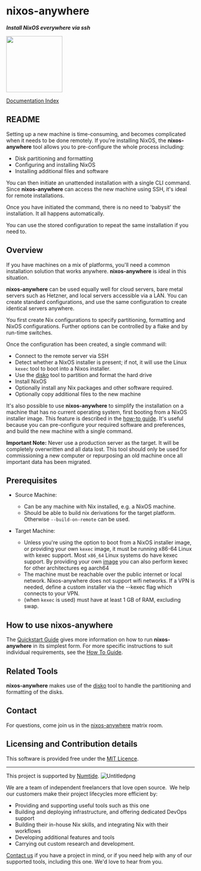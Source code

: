 # nixos-anywhere

**_Install NixOS everywhere via ssh_**

<img src="https://raw.githubusercontent.com/nix-community/nixos-anywhere/main/docs/logo.png" width="150" height="150">

[Documentation Index](docs/INDEX.md)

## README

Setting up a new machine is time-consuming, and becomes complicated when it
needs to be done remotely. If you're installing NixOS, the **nixos-anywhere**
tool allows you to pre-configure the whole process including:

- Disk partitioning and formatting
- Configuring and installing NixOS
- Installing additional files and software

You can then initiate an unattended installation with a single CLI command.
Since **nixos-anywhere** can access the new machine using SSH, it's ideal for
remote installations.

Once you have initiated the command, there is no need to 'babysit' the
installation. It all happens automatically.

You can use the stored configuration to repeat the same installation if you need
to.

## Overview

If you have machines on a mix of platforms, you'll need a common installation
solution that works anywhere. **nixos-anywhere** is ideal in this situation.

**nixos-anywhere** can be used equally well for cloud servers, bare metal
servers such as Hetzner, and local servers accessible via a LAN. You can create
standard configurations, and use the same configuration to create identical
servers anywhere.

You first create Nix configurations to specify partitioning, formatting and
NixOS configurations. Further options can be controlled by a flake and by
run-time switches.

Once the configuration has been created, a single command will:

- Connect to the remote server via SSH
- Detect whether a NixOS installer is present; if not, it will use the Linux
  `kexec` tool to boot into a Nixos installer.
- Use the [disko](https://github.com/nix-community/disko) tool to partition and
  format the hard drive
- Install NixOS
- Optionally install any Nix packages and other software required.
- Optionally copy additional files to the new machine

It's also possible to use **nixos-anywhere** to simplify the installation on a
machine that has no current operating system, first booting from a NixOS
installer image. This feature is described in the
[how-to guide](./docs/howtos/no-os.md#installing-on-a-machine-with-no-operating-system).
It's useful because you can pre-configure your required software and
preferences, and build the new machine with a single command.

**Important Note:** Never use a production server as the target. It will be
completely overwritten and all data lost. This tool should only be used for
commissioning a new computer or repurposing an old machine once all important
data has been migrated.

## Prerequisites

- Source Machine:

  - Can be any machine with Nix installed, e.g. a NixOS machine.
  - Should be able to build nix derivations for the target platform. Otherwise
    `--build-on-remote` can be used.

- Target Machine:

  - Unless you're using the option to boot from a NixOS installer image, or
    providing your own `kexec` image, it must be running x86-64 Linux with kexec
    support. Most `x86_64` Linux systems do have kexec support. By providing
    your own [image](./docs/howtos/custom-kexec.md#using-your-own-kexec-image)
    you can also perform kexec for other architectures eg aarch64
  - The machine must be reachable over the public internet or local network.
    Nixos-anywhere does not support wifi networks. If a VPN is needed, define a
    custom installer via the --kexec flag which connects to your VPN.
  - (when `kexec` is used) must have at least 1 GB of RAM, excluding swap.

## How to use nixos-anywhere

The [Quickstart Guide](./docs/quickstart.md) gives more information on how to
run **nixos-anywhere** in its simplest form. For more specific instructions to
suit individual requirements, see the [How To Guide](./docs/howtos/INDEX.md).

## Related Tools

**nixos-anywhere** makes use of the
[disko](https://github.com/nix-community/disko) tool to handle the partitioning
and formatting of the disks.

## Contact

For questions, come join us in the
[nixos-anywhere](https://matrix.to/#/#nixos-anywhere:nixos.org) matrix room.

## Licensing and Contribution details

This software is provided free under the
[MIT Licence](https://opensource.org/licenses/MIT).

---

This project is supported by [Numtide](https://numtide.com/).
![Untitledpng](https://codahosted.io/docs/6FCIMTRM0p/blobs/bl-sgSunaXYWX/077f3f9d7d76d6a228a937afa0658292584dedb5b852a8ca370b6c61dabb7872b7f617e603f1793928dc5410c74b3e77af21a89e435fa71a681a868d21fd1f599dd10a647dd855e14043979f1df7956f67c3260c0442e24b34662307204b83ea34de929d)

We are a team of independent freelancers that love open source.  We help our
customers make their project lifecycles more efficient by:

- Providing and supporting useful tools such as this one
- Building and deploying infrastructure, and offering dedicated DevOps support
- Building their in-house Nix skills, and integrating Nix with their workflows
- Developing additional features and tools
- Carrying out custom research and development.

[Contact us](https://numtide.com/contact) if you have a project in mind, or if
you need help with any of our supported tools, including this one. We'd love to
hear from you.
